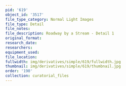 ```yaml
---
pid: '619'
object_id: '3517'
file_type_category: Normal Light Images
file_type: Detail
file_notes:
file_description: Roadway by a Stream - Detail 1
original_format:
research_date:
researchers:
equipment_used:
file_location:
fullwidth: img/derivatives/simple/619/fullwidth.jpg
thumbnail: img/derivatives/simple/619/thumbnail.jpg
order: '190'
collection: curatorial_files
---
```

